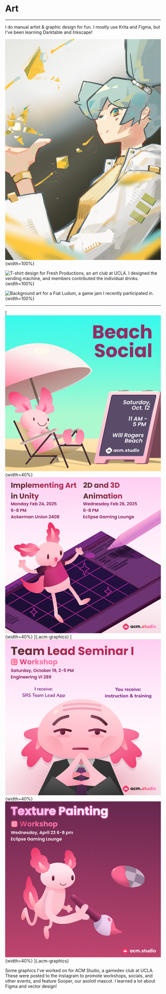 # Art

---

I do manual artist & graphic design for fun. I mostly use Krita and Figma, but
I've been learning Darktable and Inkscape!

![ Durian Hatsune Miku (OC) ](resources/durian-miku-3.png){width=100%}

<!--- Remark: using a table to center is cursed --->

![ T-shirt design for Fresh Productions, an art club at UCLA.
I designed the vending machine, and members contributed the individual drinks.
](resources/t-shirt-2025.png){width=100%}


![ Background art for a Fiat Ludum, a game jam I recently participated in.
](resources/slimesara.png){width=100%}


---

[
![](resources/beach.png){width=40%}
![](resources/art-animation.png){width=40%}
]{.acm-graphics}
[
![](resources/team-leads.png){width=40%}
![](resources/texture-painting.png){width=40%}
]{.acm-graphics}

Some graphics I've worked on for ACM Studio, a gamedev club at UCLA. These were
posted to the instagram to promote workshops, socials, and other events, and
feature Sooper, our axolotl mascot.
I learned a lot about Figma and vector design!
